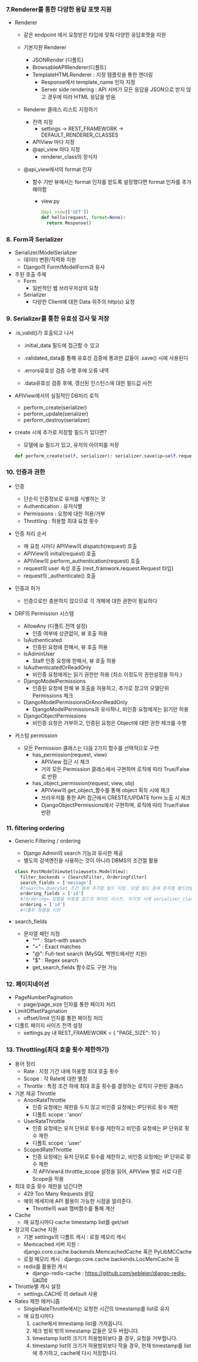 ### 7.Renderer를 통한 다양한 응답 포맷 지원

- Renderer

  - 같은 endpoint 에서 요청받은 타입에 맞춰 다양한 응답포멧을 지원

  - 기본지원 Renderer

    - JSONRender (디폴트)
    - BrowsableAPIRenderer(디폴트)
    - TemplateHTMLRenderer : 지정 템플릿을 통한 렌더링
      - Response에서 template_name 인자 지정
      - Server side rendering : API 서버가 모든 응답을 JSON으로 받지 않고 경우에 따라 HTML 응답을 받음

  - Renderer 클래스 리스트 지정하기

    - 전역 지정
      - settings -> REST_FRAMEWORK -> DEFAULT_RENDERER_CLASSES
    - APIView 마다 지정
    - @api_view 마다 지정
      - renderer_class의 장식자

  - @api_view에서의 format 인자

    - 함수 기반 뷰에서는 format 인자를 받도록 설정했다면 format 인자를 추가해야함

      - view.py

        ```python
        @api_view(['GET'])
        def hello(request, format=None):
          return Response()
        ```



### 8. Form과 Serializer

- Serializer/ModelSerializer
  - 데이터 변환/직력화 지원
  - Django의 Form/ModelForm과 유사
- 주된 호출 주체
  - Form
    - 일반적인 웹 브라우저상의 요청
  - Serializer
    - 다양한 Client에 대한 Data 위주의 http(s) 요청



### 9. Serializer를 통한 유효성 검사 및 저장

- .is_valid()가 호출되고 나서

  - .initial_data 필드에 접근할 수 있고

  - .validated_data를 통해 유효성 검증에 통과한 값들이 .save() 시에 사용된다

  - .errors유효성 검증 수행 후에 오류 내역

  - .data유효성 검증 후에, 갱신된 인스턴스에 대한 필드값 사전

- APIView에서의 실질적인 DB처리 로직

  - perform_create(serializer)
  - perform_update(serializer)
  - perform_destroy(serializer)

- create 시에 추가로 저장할 필드가 있다면?

  - 모델에 ip 필드가 있고, 유저의 아이피를 저장

  ```python
  def perform_create(self, serializer): serializer.save(ip=self.request.META['REMOTE_ADDR'])
  ```



### 10. 인증과 권한

- 인증
  - 단순히 인증정보로 유저를 식별하는 것
  - Authentication : 유저식별
  - Permissions : 요청에 대한 허용/거부
  - Throttling : 허용할 최대 요청 횟수
- 인증 처리 순서
  - 매 요청 시마다 APIView의 dispatch(request) 호출
  - APIView의 initial(request) 호출
  - APIVIew의 perform_authentication(request) 호출
  - request의 user 속성 호출 (rest_framwork.request.Request 타입)
  - request의 _authenticate() 호출
- 인증과 허가
  - 인증으로만 충분하지 않으므로 각 개체에 대한 권한이 필요하다
- DRF의 Permission 시스템
  - AllowAny (디폴트 전역 설정) 
    - 인증 여부에 상관없이, 뷰 호출 허용
  - IsAuthenticated
    - 인증된 요청에 한해서, 뷰 호출 허용
  - IsAdminUser 
    - Staff 인증 요청에 한해서, 뷰 호출 허용
  - IsAuthenticatedOrReadOnly
    -  비인증 요청에게는 읽기 권한만 허용 (최소 이정도의 권한설정을 하자.)
  - DjangoModelPermissions 
    - 인증된 요청에 한해 뷰 호출을 허용하고, 추가로 장고의 모델단위 Permissions 체크
  - DjangoModelPermissionsOrAnonReadOnly
    - DjangoModelPermissions과 유사하나, 비인증 요청에게는 읽기만 허용
  - DjangoObjectPermissions
    - 비인증 요청은 거부하고, 인증된 요청은 Object에 대한 권한 체크를 수행

- 커스텀 permission
  - 모든 Permission 클래스는 다음 2가지 함수를 선택적으로 구현
    - has_permission(request,  view)
      - APIView 접근 시 체크
      - 거의 모든 Permission 클래스에서 구현하며 로직에 따라 True/False로 반환
    - has_object_permission(request, view, obj)
      - APIView의 get_object_함수를 통해 object 획득 시에 체크
      - 브라우저를 통한 API 접근에서 CRESTE/UPDATE form 노출 시 체크
      - DjangoObjectPermissions에서 구현하며, 로직에 따라 True/False 반환



### 11. filtering ordering

- Generic Filtering / ordering

  - Django Admin의 search 기능과 유사한 제공
  - 별도의 검색엔진을 사용하는 것이 아니라 DBMS의 조건절 활용

  ```python
  class PostModelViewSet(viewsets.ModelView):
  	filter_backends = [SearchFilter, OrderingFilter]
  	search_fields = ['message'] 
    #?search= QuerySet 조건 절에 추가할 필드 지정. 모델 필드 중에 문자열 필드만을 지정.
    ordering_fields = ['id'] 
    #?ordering= 정렬을 허용할 필드의 화이트 리스트. 미지정 시에 serializer_class에 지정된 필드들.
    ordering = ['id']
    #디폴트 정렬을 지원
  ```

- search_fields

  - 문자열 패턴 지정
    - "^" : Start-with search
    - "=" : Exact matches
    - "@": Full-text search (MySQL 백엔드에서만 지원)
    - "$" : Regex search 
    - get_search_fields 함수로도 구현 가능 



### 12. 페이지네이션

- PageNumberPagination
  - page/page_size 인자를 통한 페이지 처리
- LimitOffsetPagination
  - offset/limit 인자를 통한 페이징 처리
- 디폴트 페이지 사이즈 전역 설정
  - settings.py 내 REST_FRAMEWORK = { "PAGE_SIZE": 10 }



### 13. Throttling(최대 호출 횟수 제한하기)

- 용어 정리
  - Rate : 지정 기간 내에 허용할 최대 호출 횟수
  - Scope : 각 Rate에 대한 별칭
  - Throttle : 특정 조건 하에 최대 호출 횟수를 결정하는 로직이 구현된 클래스
- 기본 제공 Throttle
  - AnonRateThrottle
    - 인증 요청에는 제한을 두지 않고 비인증 요청에는 IP단위로 횟수 제한
    - 디폴트 scope : 'anon'
  - UserRateThrottle
    - 인증 요청에는 유저 단위로 횟수를 제한하고 비인증 요청에는 IP 단위로 횟수 제한
    - 디폴트 scope : 'user'
  - ScopedRateThrottle
    - 인증 요청에는 유저 단위로 횟수를 제한하고, 비인증 요청에는 IP 단위로 횟수 제한 
    - 각 APIView내 throttle_scope 설정을 읽어, APIView 별로 서로 다른 Scope을 적용
- 최대 호출 횟수 제한을 넘긴다면
  - 429 Too Many Requests 응답
  - 예외 메세지에 API 활용이 가능한 시점을 알려준다.
    - Throttle의 wait 맴버함수를 통해 계산
- Cache
  - 매 요청시마다 cache timestamp list를 get/set
- 장고의 Cache  지원
  - 기본 settings의 디폴트 캐시 : 로컬 메모리 캐시
  - Memcached 서버 지원 : django.core.cache.backends.MemcachedCache 혹은 PyLibMCCache
  - 로컬 메모리 캐시 : django.core.cache.backends.LocMemCache 등
  - redis를 활용한 캐시
    - django-redis-cache : https://github.com/sebleier/django-redis-cache
- Throttle별 캐시 설정
  - settings.CACHE 의 default 사용
- Rates 제한 메커니즘
  - SingleRateThrottle에서는 요청한 시간의 timestamp를 list로 유지
  - 매 요청시마다
    1. cache에서 timestamp list를 가져옵니다.
    2. 체크 범위 밖의 timestamp 값들은 모두 버립니다.
    3. timestamp list의 크기가 허용범위보다 클 경우, 요청을 거부합니다.
    4. timestamp list의 크기가 허용범위보다 작을 경우, 현재 timestamp를 list에 추가하고, cache에 다시 저장합니다.


